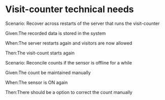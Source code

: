 # Visit-counter technical needs

Scenario: Recover across restarts of the server
that runs the visit-counter

  Given:The recorded data is stored in the system
  
  When:The server restarts again and visitors are now allowed
  
  Then:The visit-count starts again

Scenario: Reconcile counts if the sensor is offline for a while

  Given:The count be maintained manually
  
  When:The sensor is ON again
  
  Then:There should be a option to correct the count manually
